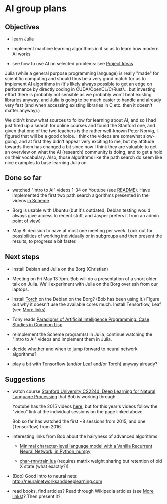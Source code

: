 # AI group plans

## Objectives

- learn Julia

- implement machine learning algorithms in it so as to learn how modern AI works

- see how to use AI on selected problems: see [Project Ideas](ProjectIdeas.md)

Julia (while a general purpose programming language) is really "made"
for scientific computing and should thus be a very good match for us
to implement AI algorithms in (it's likely always possible to get an
edge on performance by directly coding in CUDA/OpenCL/C/Rust/... but
investing effort there is probably not sensible as we probably won't
beat existing libraries anyway, and Julia is going to be much easier
to handle and already very fast (and when accessing existing libraries
in C etc. then it doesn't matter anyway).)

We didn't know what sources to follow for learning about AI, and so I
had just fired up a search for online courses and found the Stanford
one, and given that one of the two teachers is the rather well-known
Peter Norvig, I figured that will be a good choice. I think the videos
are somewhat slow-going, and at first they didn't appear very exciting
to me, but my attitude towards them has changed a bit since now I
think they are valuable to get an overview on what the AI (research)
community is doing, and to get a hold on their vocabulary. Also, those
algorithms like the path search do seem like nice examples to base
learning Julia on.

## Done so far

* watched "Intro to AI" videos 1-34 on Youtube (see
  [README](README.md)). Have implemented the first two path search
  algorithms presented in the videos [in Scheme](https://github.com/LondonHackspaceAI/stanford-intro-ai/tree/master/scheme).

* Borg is usable with Ubuntu (but it's outdated, Debian testing would
  always give access to recent stuff, and Jasper prefers it from an
  admin point of view)

* May 8: decision to have at most one meeting per week. Look out for possibilities of working individually or in subgroups and then present the results, to progress a bit faster.

## Next steps

* install Debian and Julia on the Borg (Christian)

* Meeting on Fri May 13 7pm. Bob will do a presentation of a short
  older talk on Julia. We'll experiment with Julia on the Borg over
  ssh from our laptops.

* install [Torch](http://torch.ch/) on the Debian on the Borg? (Bob
  has been using it.) Figure out why it doesn't use the available
  cores much. Install Tensorflow, Leaf (see [More links](MoreLinks.md)).

* Tony reads [Paradigms of Artificial Intelligence Programming: Case Studies in Common Lisp](http://norvig.com/paip.html)

* reimplement the Scheme program(s) in Julia, continue watching the
  "Intro to AI" videos and implement them in Julia.

* decide whether and when to jump forward to neural network
  algorithms? 

* play a bit with Tensorflow (and/or [Leaf](https://github.com/autumnai/leaf) and/or Torch) anyway already?

## Suggestions

* watch course [Stanford University CS224d: Deep Learning for Natural Language Processing](http://cs224d.stanford.edu/syllabus.html) that Bob is working through

  Youtube has the 2015 videos
  [here](https://www.youtube.com/channel/UCsGC3XXF1ThHwtDo18d7WVw),
  but for this year's videos follow the "video" link at the individual
  sessions on the page linked above.

  Bob so far has watched the first ~8 sessions from 2015, and one
  (Tensorflow) from 2016.

* Interesting links from Bob about the hairyness of advanced
  algorithms:

  * [Minimal character-level language model with a Vanilla Recurrent Neural Network, in Python_numpy](https://gist.github.com/karpathy/d4dee566867f8291f086)

  * [char-rnn/train.lua](https://github.com/karpathy/char-rnn/blob/master/train.lua) (requires matrix weight sharing but retention of old X state (what exactly?))

* (Bob) Good intro to neural nets:
    http://neuralnetworksanddeeplearning.com

* read books, find articles? Read through Wikipedia articles (see [More links](MoreLinks.md))? Then present it?

